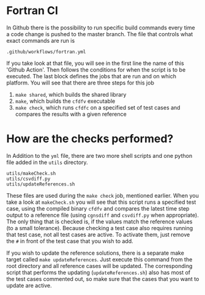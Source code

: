 # Fortran CI

In Github there is the possibility to run specific build commands every time a code change is pushed to the master branch. The file that controls what exact commands are run is
```
.github/workflows/fortran.yml
```
If you take look at that file, you will see in the first line the name of this 'Github Action'. Then follows the conditions for when the script is to be executed. The last block defines the jobs that are run and on which platform. You will see that there are three steps for this job

1. `make shared`, which builds the shared library
2. `make`, which builds the `cfdfv` executable
3. `make check`, which runs `cfdfc` on a specified set of test cases and compares the results with a given reference

# How are the checks performed?

In Addition to the `yml` file, there are two more shell scripts and one python file added in the `utils` directory.
```
utils/makeCheck.sh
utils/csvdiff.py
utils/updateReferences.sh
```
These files are used during the `make check` job, mentioned earlier. When you take a look at `makeCheck.sh` you will see that this script runs a specified test case, using the compiled binary `cfdfv` and compares the latest time step output to a reference file (using `cgnsdiff` and `csvdiff.py` when appropriate). The only thing that is checked is, if the values match the reference values (to a small tolerance). Because checking a test case also requires running that test case, not all test cases are active. To activate them, just remove the `#` in front of the test case that you wish to add.

If you wish to update the reference solutions, there is a separate make target called `make updateReferences`. Just execute this command from the root directory and all reference cases will be updated. The corresponding script that performs the updating (`updateReferences.sh`) also has most of the test cases commented out, so make sure that the cases that you want to update are active.
